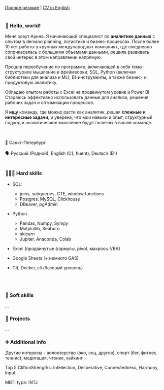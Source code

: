 [Полное резюме](https://github.com/Arrinna/arrinna/blob/main/CV_Arrinna.md) | [CV in English](https://github.com/Arrinna/personal/blob/main/CV_Arrinna_eng.md)
<br>
<br>
### 👋 Hello, world! 
Меня зовут Арина. Я начинающий специалист по **аналитике данных** с опытом в demand planning, логистике и бизнес-процессах. 
После более 10 лет работы в крупных международных компаниях, где ежедневно соприкасалась с большими объемами данными, решила развивать свой интерес в этом направлении напрямую. 

Прошла переобучение по программе, включающей в себя темы: структурное мышление и фреймворки, SQL, Python (включая библиотеки для анализа и ML), BI-инструменты, а также бизнес- и продуктовую аналитику. 

Обладаю опытом работы с Excel на продвинутом уровне и Power BI. Стараюсь эффективно использовать данные для анализа, решения рабочих задач и оптимизации процессов.

Я **ищу** команду, где можно расти как аналитик, решая **сложные и интересные задачи**, и уверена, что мои навыки и опыт, структурный подход и аналитическое мышление будут полезны в вашей команде.

<br>
<br>
📍 Санкт-Петербург
<br>
<br>
🗣 Русский (Родной), English (C1, fluent), Deutsch (B1)
<br>
<br>

### 👩🏻‍💻 Hard skills

+ SQL:
    + joins, subqueries, CTE, window functions
    + Postgres, MySQL, Clickhouse
    + DBeaver, pgAdmin
      
+ Python
    + Pandas, Numpy, Sympy
    + Matplotlib, Seaborn
    + sklearn
    + Jupiter, Anaconda, Colab

+ Excel (продвинутые формулы, pivot, макросы VBA)
+ Google Sheets (+ немного GAS)
+ Git, Docker, cli (базовый уровень)
<br>
<br>

### 🌱 Soft skills

...

### 📂 Projects

...

### ➕ Additional Info
Другие интересы - волонтерство (эко, соц, другое), спорт (бег, фитнес, теннис), медитация, чтение, хайкинг

Top 5 CliftonStrengths: Intellection, Deliberative, Connectedness, Harmony, Input

MBTI type: INTJ
